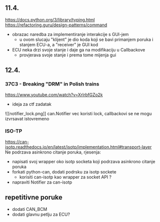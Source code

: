 ## 11.4.
https://docs.python.org/3/library/typing.html
https://refactoring.guru/design-patterns/command
- obrazac naredba za implementiranje interakcije s GUI-jem 
	- u ovom slucaju "klijent" je dio koda koji se bavi primanjem poruka i stanjem ECU-a, a "receiver" je GUI kod
- ECU neka drzi svoje stanje i daje ga na modifikaciju u Callbackove
	- provjerava svoje stanje i prema tome mijenja gui


## 12.4.

### 37C3 - Breaking "DRM" in Polish trains
https://www.youtube.com/watch?v=XrlrbfGZo2k
- ideja za ctf zadatak

![[notifier_lock.png]]
can.Notifier vec koristi lock, callbackovi se ne mogu izvrsavat istovremeno

### ISO-TP
https://can-isotp.readthedocs.io/en/latest/isotp/implementation.html#transport-layer
Ne podrzava asinkrono citanje poruka, rjesenja:
- napisati svoj wrapper oko isotp socketa koji podrzava asinkrono citanje poruka
- forkati python-can, dodati podrsku za isotp sockete
	- korisiti can-isotp kao wrapper za socket API ?
- napraviti Notifier za can-isotp
## repetitivne poruke
- dodati CAN_BCM
- dodati glavnu petlju za ECU?